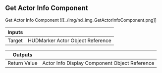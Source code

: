 ## Get Actor Info Component
Get Actor Info Component
![[../img/nd_img_GetActorInfoComponent.png]]

|Inputs||
|--|--|
| Target | HUDMarker Actor Object Reference |

|Outputs||
|--|--|
| Return Value | Actor Info Display Component Object Reference |
